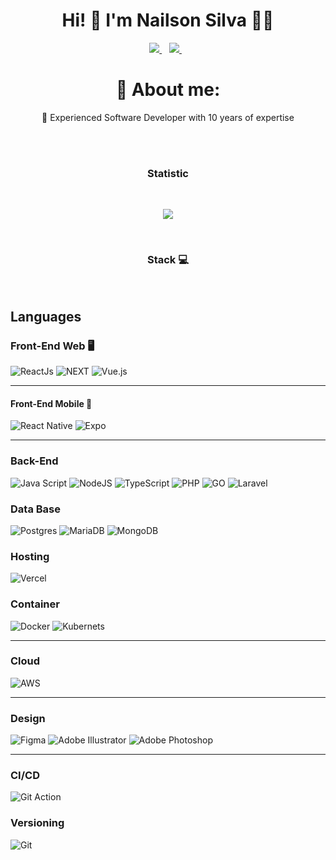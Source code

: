 <h1 align="center">
   Hi! 👋 I'm Nailson Silva 👨‍💻
</h1>

<p align="center">
</p>
<p align="center" dir="auto">
  <a href="https://www.linkedin.com/in/nailson-israel/" rel="nofollow">
    <img src="https://camo.githubusercontent.com/a493f6833f99fb3c85788d6d9305e6b7a42b838e5ee5d138fd9a8214a7e77472/68747470733a2f2f696d672e736869656c64732e696f2f62616467652f6c696e6b6564696e2d2532333030373742352e7376673f267374796c653d666f722d7468652d6261646765266c6f676f3d6c696e6b6564696e266c6f676f436f6c6f723d7768697465" data-canonical-src="https://img.shields.io/badge/linkedin-%230077B5.svg?&amp;style=for-the-badge&amp;logo=linkedin&amp;logoColor=white" style="max-width: 100%;">
  </a>&nbsp;&nbsp;
  <a href="https://instagram.com/na_israel" rel="nofollow">
    <img src="https://camo.githubusercontent.com/5c3f3164b340475c38f1ec3d8c6d0c6e8656fbccac25d06cfb86477079b88638/68747470733a2f2f696d672e736869656c64732e696f2f62616467652f696e7374616772616d2d2532334534343035462e7376673f267374796c653d666f722d7468652d6261646765266c6f676f3d696e7374616772616d266c6f676f436f6c6f723d7768697465" data-canonical-src="https://img.shields.io/badge/instagram-%23E4405F.svg?&amp;style=for-the-badge&amp;logo=instagram&amp;logoColor=white" style="max-width: 100%;">        
  </a>&nbsp;&nbsp;
</p>
<p>

<div align="center"> 

  # 💫 About me:
  🔭 Experienced Software Developer with 10 years of expertise <br>
</div>
</br>
</br>
<h3 align="center">Statistic</h3>
</br>
<div align="center">

![](https://github-readme-stats.vercel.app/api?username=NailsonCodens&theme=react&hide_border=false&include_all_commits=false&count_private=true)

</div>
</br>
<h3 align="center">Stack 💻 </h3>

</br>

## Languages

### Front-End Web 🖥️
![ReactJs](https://img.shields.io/badge/React_JS-333333?style=for-the-badge&logo=react&logoColor=5ED3F3) ![NEXT](https://img.shields.io/badge/Next-000?style=for-the-badge&logo=next.js&logoColor=fff) ![Vue.js](https://img.shields.io/badge/vuejs-%2335495e.svg?style=for-the-badge&logo=vuedotjs&logoColor=%234FC08D) 

-----------------------

#### Front-End Mobile 📱
![React Native](https://img.shields.io/badge/react_native-%2320232a.svg?style=for-the-badge&logo=react&logoColor=%2361DAFB) ![Expo](https://img.shields.io/badge/expo-1C1E24?style=for-the-badge&logo=expo&logoColor=#D04A37)

-----------------------

### Back-End
![Java Script](https://img.shields.io/badge/JavaScript-f1c026?style=for-the-badge&logo=javascript&logoColor=000) ![NodeJS](https://img.shields.io/badge/node.js-6DA55F?style=for-the-badge&logo=node.js&logoColor=white) ![TypeScript](https://img.shields.io/badge/TypeScript-007ACC?style=for-the-badge&logo=typescript&logoColor=white) ![PHP](https://img.shields.io/badge/PHP-7175AA?style=for-the-badge&logo=php&logoColor=fff) ![GO](https://img.shields.io/badge/GO-00ADD8?style=for-the-badge&logo=go&logoColor=fff) ![Laravel](https://img.shields.io/badge/laravel-%23FF2D20.svg?style=for-the-badge&logo=laravel&logoColor=white)

### Data Base

![Postgres](https://img.shields.io/badge/postgres-%23316192.svg?style=for-the-badge&logo=postgresql&logoColor=white) ![MariaDB](https://img.shields.io/badge/MariaDB-003545?style=for-the-badge&logo=mariadb&logoColor=white) ![MongoDB](https://img.shields.io/badge/MongoDB-%234ea94b.svg?style=for-the-badge&logo=mongodb&logoColor=white)

### Hosting

![Vercel](https://img.shields.io/badge/vercel-%23000000.svg?style=for-the-badge&logo=vercel&logoColor=white)


### Container

![Docker](https://img.shields.io/badge/Docker-0994E0.svg?style=for-the-badge&logo=docker&logoColor=white) ![Kubernets](https://img.shields.io/badge/Kubernets-326CE5.svg?style=for-the-badge&logo=kubernets&logoColor=white)


-----------------------


### Cloud

![AWS](https://img.shields.io/badge/AWS-%23FF9900.svg?style=for-the-badge&logo=amazon-aws&logoColor=white)

-----------------------

### Design
![Figma](https://img.shields.io/badge/figma-%23F24E1E.svg?style=for-the-badge&logo=figma&logoColor=white) ![Adobe Illustrator](https://img.shields.io/badge/adobeillustrator-%23FF9A00.svg?style=for-the-badge&logo=adobeillustrator&logoColor=white) ![Adobe Photoshop](https://img.shields.io/badge/adobe%20photoshop-011C37.svg?style=for-the-badge&logo=adobephotoshop&logoColor=#38A8FF)

-----------------------

### CI/CD
![Git Action](https://img.shields.io/badge/GIHUB%20ACTIONS-000.svg?style=for-the-badge&logo=github-actions&logoColor=#1C81F2) 

### Versioning
![Git](https://img.shields.io/badge/git-000.svg?style=for-the-badge&logo=git&logoColor=fff)
